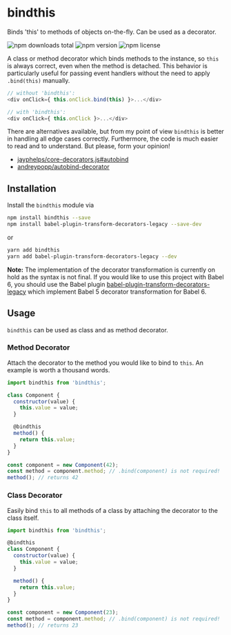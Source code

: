 # bindthis

Binds 'this' to methods of objects on-the-fly. Can be used as a decorator.

![npm downloads total](https://img.shields.io/npm/dt/bindthis.svg) ![npm version](https://img.shields.io/npm/v/bindthis.svg) ![npm license](https://img.shields.io/npm/l/bindthis.svg)

A class or method decorator which binds methods to the instance, so `this` is always correct, even when the method is detached. This behavior is particularly useful for passing event handlers without the need to apply `.bind(this)` manually.

```js
// without 'bindthis':
<div onClick={ this.onClick.bind(this) }>...</div>

// with 'bindthis':
<div onClick={ this.onClick }>...</div>
```

There are alternatives available, but from my point of view `bindthis` is better in handling all edge cases correctly. Furthermore, the code is much easier to read and to understand. But please, form your opinion!

* [jayphelps/core-decorators.js#autobind](https://github.com/jayphelps/core-decorators.js#autobind)
* [andreypopp/autobind-decorator](https://github.com/andreypopp/autobind-decorator)

## Installation

Install the `bindthis` module via

```sh
npm install bindthis --save
npm install babel-plugin-transform-decorators-legacy --save-dev
```

or

```sh
yarn add bindthis
yarn add babel-plugin-transform-decorators-legacy --dev
```

**Note:** The implementation of the decorator transformation is currently on hold as the syntax is not final. If you would like to use this project with Babel 6, you should use the Babel plugin [babel-plugin-transform-decorators-legacy](https://www.npmjs.com/package/babel-plugin-transform-decorators-legacy) which implement Babel 5 decorator transformation for Babel 6.

## Usage

`bindthis` can be used as class and as method decorator.

### Method Decorator

Attach the decorator to the method you would like to bind to `this`. An example is worth a thousand words.

```js
import bindthis from 'bindthis';

class Component {
  constructor(value) {
    this.value = value;
  }

  @bindthis
  method() {
    return this.value;
  }
}

const component = new Component(42);
const method = component.method; // .bind(component) is not required!
method(); // returns 42
```

### Class Decorator

Easily bind `this` to all methods of a class by attaching the decorator to the class itself.

```js
import bindthis from 'bindthis';

@bindthis
class Component {
  constructor(value) {
    this.value = value;
  }

  method() {
    return this.value;
  }
}

const component = new Component(23);
const method = component.method; // .bind(component) is not required!
method(); // returns 23
```
